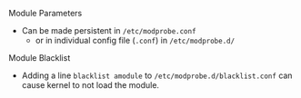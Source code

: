 Module Parameters
* Can be made persistent in `/etc/modprobe.conf`
  * or in individual config file (`.conf`) in `/etc/modprobe.d/`

Module Blacklist
* Adding a line `blacklist amodule` to `/etc/modprobe.d/blacklist.conf` can cause kernel to not load the module.
